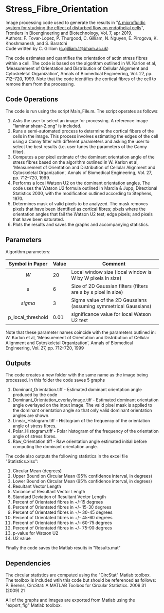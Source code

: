 # Stress_Fibre_Orientation
Image processing code used to generate the results in "[A microfluidic system for studying the effect of disturbed flow on endothelial cells](https://www.frontiersin.org/articles/10.3389/fbioe.2019.00081/full)", Frontiers in Bioengineering and Biotechnology, Vol. 7, apr 2019.  
Authors: F. Tovar-Lopez, P. Thurgood,  C. Gilliam, N. Nguyen, E. Pirogova, K. Khoshmanesh, and S. Baratchi  
Code written by C. Gilliam (c.gilliam.1@bham.ac.uk)

The code estimates and quantifies the orientation of actin stress fibres within a cell. The code is based on the algorithm outlined in W. Karlon et al, 'Measurement of Orientation and Distribution of Cellular Alignment and Cytoskeletal Organization', Annals of Biomedical Engineering, Vol. 27, pp. 712–720, 1999. Note that the code identifies the cortical fibres of the cell to remove them from the processing.

## Code Operations ##
The code is run using the script Main_File.m. The script operates as follows:
1) Asks the user to select an image for processing. A reference image "laminar shear-2.png" is included.
2) Runs a semi-automated process to determine the cortical fibers of the cells in the image. This process involves estimating the edges of the cell using a Canny filter with different parameters and asking the user to select the best results (i.e. user tunes the parameters of the Canny filter).
3) Computes a per pixel estimate of the dominant orientation angle of the stress fibres based on the algorithm outlined in W. Karlon et al, 'Measurement of Orientation and Distribution of Cellular Alignment and Cytoskeletal Organization', Annals of Biomedical Engineering, Vol. 27, pp. 712–720, 1999.
4) Performs a local Watson U2 on the dominant orientation angles. The code uses the Watson U2 formula outlined in Mardia & Jupp, Directional Statistics 2000, with the modification outlined according to Stephens, 1970.
5) Determines mask of valid pixels to be analyzed. The mask removes pixels that have been identified as cortical fibres; pixels where the orientation angles that fail the Watson U2 test; edge pixels; and pixels that have been saturated.
6) Plots the results and saves the graphs and accompanying statistics.

## Parameters ##
Algorithm parameters:

| Symbol in Paper | Value | Comment |
|:---:|---|---|
| _W_ | 20 | Local window size (local window is W by W pixels in size) |
| _s_ | 6 | Size of 2D Gaussian filters (filters are s by s pixel in size)|
| _sigma_ | 3 | Sigma value of the 2D Gaussians (assuming symmetrical Gaussians)|
| p_local_threshold | 0.01 | significance value for local Watson U2 test |

Note that these parameter names coincide with the parameters outlined in:  
W. Karlon et al, 'Measurement of Orientation and Distribution of Cellular Alignment and Cytoskeletal Organization', Annals of Biomedical Engineering, Vol. 27, pp. 712–720, 1999

## Outputs ##
The code creates a new folder with the same name as the image being processed. In this folder the code saves 5 graphs
1) Dominant_Orientation.tiff - Estimated dominant orientation angle produced by the code
2) Dominant_Orientation_overlayImage.tiff - Estimated dominant orientation angle overlayed on the input image. The valid pixel mask is applied to the dominant orientation angle so that only valid dominant orientation angles are shown.
3) Linear_Histogram.tiff - Histogram of the frequency of the orientation angle of stress fibres.
4) Polar_Histogram.tiff - Polar histogram of the frequency of the orientation angle of stress fibres.
5) Raw_Orientation.tiff - Raw orientation angle estimated initial before computing the dominant orientation angle.

The code also outputs the following statistics in the excel file "Statistics.xlsx":
1) Circular Mean (degrees)
2) Upper Bound on Circular Mean (95% confidence interval, in degrees)
3) Lower Bound on Circular Mean (95% confidence interval, in degrees)
4) Resultant Vector Length
5) Variance of Resultant Vector Length
6) Standard Deviation of Resultant Vector Length
7) Percent of Orientated fibres in +/-15 degrees
8) Percent of Orientated fibres in +/- 15-30 degrees
9) Percent of Orientated fibres in +/- 30-45 degrees
10) Percent of Orientated fibres in +/- 45-60 degrees
11) Percent of Orientated fibres in +/- 60-75 degrees
12) Percent of Orientated fibres in +/- 75-90 degrees
13) p-value for Watson U2
14) U2 value

Finally the code saves the Matlab results in "Results.mat"

## Dependencies ##
The circular statistics are computed using the "CircStat" Matlab toolbox. The toolbox is included wtih this code but should be referenced as follows:
P. Berens, CircStat: A MATLAB Toolbox for Circular Statistics. 2009 31 (2009) 21

All of the graphs and images are exported from Matlab using the "export_fig" Matlab toolbox.
